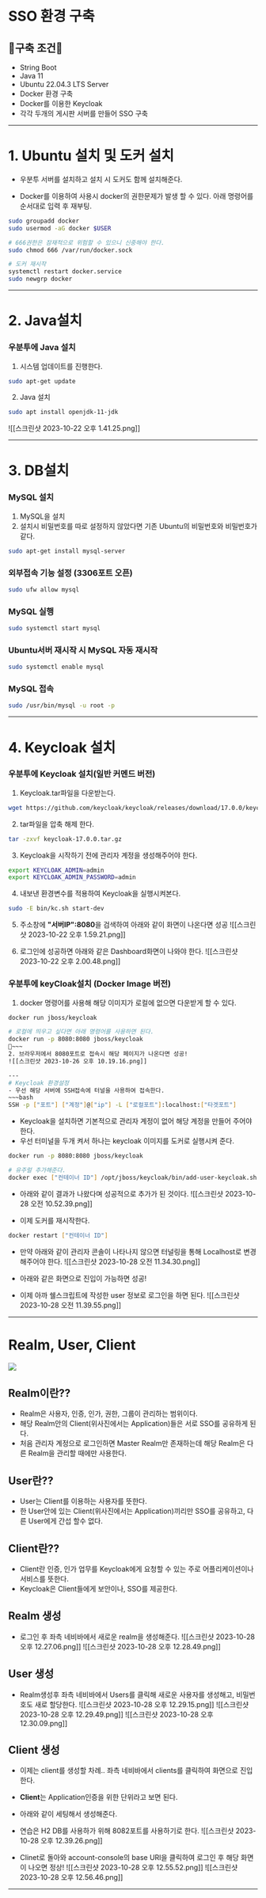 
# SSO 환경 구축

## 🚀구축 조건🚀
- String Boot
- Java 11
- Ubuntu 22.04.3 LTS Server
- Docker 환경 구축
- Docker를 이용한 Keycloak
- 각각 두개의 게시판 서버를 만들어 SSO 구축

---
# 1.  Ubuntu 설치 및 도커 설치
- 우분투 서버를 설치하고 설치 시 도커도 함께 설치해준다.

-  Docker를 이용하여 사용시 docker의 권한문제가 발생 할 수 있다. 아래 명령어를 순서대로 입력 후 재부팅.
~~~bash
sudo groupadd docker
sudo usermod -aG docker $USER

# 666권한은 잠재적으로 위험할 수 있으니 신중해야 한다.
sudo chmod 666 /var/run/docker.sock

# 도커 재시작
systemctl restart docker.service
sudo newgrp docker
~~~

---
# 2. Java설치

### 우분투에 Java 설치
1. 시스템 업데이트를 진행한다.
~~~bash
sudo apt-get update
~~~

2. Java 설치
~~~bash
sudo apt install openjdk-11-jdk
~~~
![[스크린샷 2023-10-22 오후 1.41.25.png]]

---
# 3. DB설치
### MySQL 설치
1. MySQL을 설치
2. 설치시 비밀번호를 따로 설정하지 않았다면 기존 Ubuntu의 비밀번호와 비밀번호가 같다.
~~~bash
sudo apt-get install mysql-server
~~~

### 외부접속 기능 설정 (3306포트 오픈)
~~~bash
sudo ufw allow mysql
~~~

### MySQL 실행
~~~bash
sudo systemctl start mysql
~~~

### Ubuntu서버 재시작 시 MySQL 자동 재시작
~~~bash
sudo systemctl enable mysql
~~~

### MySQL 접속
~~~bash
sudo /usr/bin/mysql -u root -p
~~~


---
# 4. Keycloak 설치
### 우분투에 Keycloak 설치(일반 커멘드 버전)
1. Keycloak.tar파일을 다운받는다.
~~~bash
wget https://github.com/keycloak/keycloak/releases/download/17.0.0/keycloak-17.0.0.tar.gz
~~~

2. tar파일을 압축 해제 한다.
~~~bash
tar -zxvf keycloak-17.0.0.tar.gz
~~~

3. Keycloak을 시작하기 전에 관리자 계정을 생성해주어야 한다.
~~~bash
export KEYCLOAK_ADMIN=admin
export KEYCLOAK_ADMIN_PASSWORD=admin
~~~

4. 내보낸 환경변수를 적용하여 Keycloak을 실행시켜본다.
~~~bash
sudo -E bin/kc.sh start-dev
~~~

5. 주소창에 **"서버IP":8080**을 검색하여 아래와 같이 화면이 나온다면 성공
![[스크린샷 2023-10-22 오후 1.59.21.png]]

6. 로그인에 성공하면 아래와 같은 Dashboard화면이 나와야 한다.
![[스크린샷 2023-10-22 오후 2.00.48.png]]

### 우분투에 keyCloak설치 (Docker Image 버전)
1. docker 명령어를 사용해 해당 이미지가 로컬에 없으면 다운받게 할 수 있다.
~~~bash
docker run jboss/keycloak

# 로컬에 띄우고 싶다면 아래 명령어를 사용하면 된다.
docker run -p 8080:8080 jboss/keycloak
~~~
2. 브라우저에서 8080포트로 접속시 해당 페이지가 나온다면 성공!
![[스크린샷 2023-10-26 오후 10.19.16.png]]

---
# Keycloak 환경설정
- 우선 해당 서버에 SSH접속에 터널을 사용하여 접속한다.
~~~bash
SSH -p ["포트"] ["계정"]@["ip"] -L ["로컬포트"]:localhost:["타겟포트"]
~~~
- Keycloak을 설치하면 기본적으로 관리자 계정이 없어 해당 계정을 만들어 주어야 한다.
- 우선 터미널을 두개 켜서 하나는 keycloak 이미지를 도커로 실행시켜 준다.
~~~bash
docker run -p 8080:8080 jboss/keycloak

# 유주럴 추가해준다.
docker exec ["컨테이너 ID"] /opt/jboss/keycloak/bin/add-user-keycloak.sh -u admin -p admin123$
~~~

- 아래와 같이 결과가 나왔다며 성공적으로 추가가 된 것이다.
![[스크린샷 2023-10-28 오전 10.52.39.png]]

- 이제 도커를 재시작한다.
~~~bash
docker restart ["컨테이너 ID"]
~~~

- 만약 아래와 같이 관리자 콘솔이 나타나지 않으면 터널링을 통해 Localhost로 변경해주어야 한다.
![[스크린샷 2023-10-28 오전 11.34.30.png]]

- 아래와 같은 화면으로 진입이 가능하면 성공!
- 이제 아까 쉘스크립트에 작성한 user 정보로 로그인을 하면 된다.
![[스크린샷 2023-10-28 오전 11.39.55.png]]

---
# Realm, User, Client

![](https://img1.daumcdn.net/thumb/R1280x0/?scode=mtistory2&fname=https%3A%2F%2Fblog.kakaocdn.net%2Fdn%2Fn6O7t%2FbtrZA1S7BQs%2FGrqj74xurQ9Igu8Czf2zV0%2Fimg.png)

## **Realm**이란??
- Realm은 사용자, 인증, 인가, 권한, 그룹이 관리하는 범위이다.
- 해당 Realm안의 Client(위사진에서는 Application)들은 서로 SSO를 공유하게 된다.
- 처음 관리자 계정으로 로그인하면 Master Realm만 존재하는데 해당 Realm은 다른 Realm을 관리할 때에만 사용한다.

## **User**란??
- User는 Client를 이용하는 사용자를 뜻한다.
- 한 User안에 있는 Client(위사진에서는 Application)끼리만 SSO를 공유하고, 다른 User에게 간섭 할수 없다.

## **Client**란??
- Client란 인증, 인가 업무를 Keycloak에게 요청할 수 있는 주로 어플리케이션이나 서비스를 뜻한다.
- Keycloak은 Client들에게 보안이나, SSO를 제공한다.


## Realm 생성
- 로그인 후 좌측 네비바에서 새로운 realm을 생성해준다.
![[스크린샷 2023-10-28 오후 12.27.06.png]]
![[스크린샷 2023-10-28 오후 12.28.49.png]]

## User 생성
- Realm생성후 좌측 네비바에서 Users를 클릭해 새로운 사용자를 생성해고, 비밀번호도 새로 할당한다.
![[스크린샷 2023-10-28 오후 12.29.15.png]]
![[스크린샷 2023-10-28 오후 12.29.49.png]]
![[스크린샷 2023-10-28 오후 12.30.09.png]]

## Client 생성
- 이제는 client를 생성할 차례.. 좌측 네비바에서 clients를 클릭하여 화면으로 진입한다.
- **Client**는 Application인증을 위한 단위라고 보면 된다.
- 아래와 같이 세팅해서 생성해준다.
- 연습은 H2 DB를 사용하가 위해 8082포트를 사용하기로 한다.
![[스크린샷 2023-10-28 오후 12.39.26.png]]

- Clinet로 돌아와 account-console의 base URl을 클릭하여 로그인 후 해당 화면이 나오면 정상!
![[스크린샷 2023-10-28 오후 12.55.52.png]]
![[스크린샷 2023-10-28 오후 12.56.46.png]]

---
